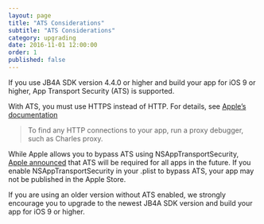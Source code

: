 ```yaml
---
layout: page
title: "ATS Considerations"
subtitle: "ATS Considerations"
category: upgrading
date: 2016-11-01 12:00:00
order: 1
published: false
---
```


If you use JB4A SDK version 4.4.0 or higher and build your app for iOS 9 or higher, App Transport Security (ATS) is supported.


With ATS, you must use HTTPS instead of HTTP. For details, see [Apple’s documentation](https://developer.apple.com/library/content/documentation/General/Reference/InfoPlistKeyReference/Articles/CocoaKeys.html#//apple_ref/doc/uid/TP40009251-SW35)


> To find any HTTP connections to your app, run a proxy debugger, such as Charles proxy.


While Apple allows you to bypass ATS using NSAppTransportSecurity, [Apple announced](https://developer.apple.com/news/?id=12212016b) that ATS will be required for all apps in the future. If you enable NSAppTransportSecurity in your .plist to bypass ATS, your app may not be published in the Apple Store.


If you are using an older version without ATS enabled, we strongly encourage you to upgrade to the newest JB4A SDK version and build your app for iOS 9 or higher.
